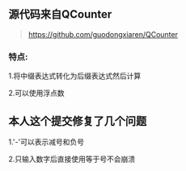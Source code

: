 ## 源代码来自QCounter
> https://github.com/guodongxiaren/QCounter

### 特点:
1.将中缀表达式转化为后缀表达式然后计算

2.可以使用浮点数

## 本人这个提交修复了几个问题
1.'-'可以表示减号和负号

2.只输入数字后直接使用等于号不会崩溃
